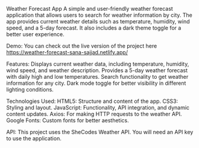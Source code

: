 Weather Forecast App
A simple and user-friendly weather forecast application that allows users to search for weather information by city. The app provides current weather details such as temperature, humidity, wind speed, and a 5-day forecast. It also includes a dark theme toggle for a better user experience.

Demo:
You can check out the live version of the project here https://weather-forecast-sana-sajjad.netlify.app/

Features:
Displays current weather data, including temperature, humidity, wind speed, and weather description.
Provides a 5-day weather forecast with daily high and low temperatures.
Search functionality to get weather information for any city.
Dark mode toggle for better visibility in different lighting conditions.

Technologies Used:
HTML5: Structure and content of the app.
CSS3: Styling and layout.
JavaScript: Functionality, API integration, and dynamic content updates.
Axios: For making HTTP requests to the weather API.
Google Fonts: Custom fonts for better aesthetics.

API:
This project uses the SheCodes Weather API. You will need an API key to use the application.
